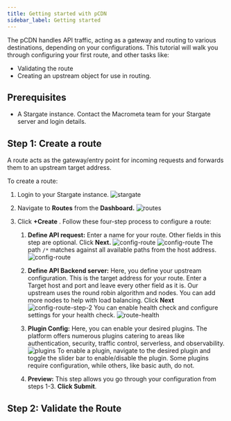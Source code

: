 ```yaml
---
title: Getting started with pCDN
sidebar_label: Getting started
---
```


The pCDN handles API traffic, acting as a gateway and routing to various destinations, depending on your configurations. This tutorial will walk you through configuring your first route, and other tasks like:

- Validating the route
- Creating an upstream object for use in routing. 

## Prerequisites

- A Stargate instance. Contact the Macrometa team for your Stargate server and login details. 

## Step 1: Create a route

A route acts as the gateway/entry point for incoming requests and forwards them to an upstream target address. 

To create a route:

1. Login to your Stargate instance.
![stargate](/img/pcdn/login-stargate.jpg)

2. Navigate to **Routes** from the **Dashboard.**
![routes](/img/pcdn/dashboard-routes.png)
1. Click **+Create** . Follow these four-step process to configure a route:

    1. **Define API request:**  Enter a name for your route. Other fields in this step are optional. Click **Next.**
    ![config-route](/img/pcdn/config-route-1.png)
    ![config-route](/img/pcdn/config-route-2.png)
    The path `/*` matches against all available paths from the host address.
    ![config-route](/img/pcdn/config-route-3.png)
    1. **Define API Backend server:** Here, you define your upstream configuration. This is the target address for your route. Enter a Target host and port and leave every other field as it is. Our upstream uses the round robin algorithm and nodes. You can add more nodes to help with load balancing. Click **Next**
    ![config-route-step-2](/img/pcdn/route-2.png)
     You can enable health check and configure settings for your health check.
    ![route-health](/img/pcdn/route-2-health.png)

    1. **Plugin Config:** Here, you can enable your desired plugins. The platform offers numerous plugins catering to areas like authentication, security, traffic control, serverless, and observability. 
    ![plugins](/img/pcdn/plugins-enable.png)
    To enable a plugin, navigate to the desired plugin and toggle the slider bar to enable/disable the plugin. Some plugins require configuration, while others, like basic auth, do not. 
    1. **Preview:** This step allows you go through your configuration from steps 1-3.  **Click Submit**.

## Step 2: Validate the Route  
 
